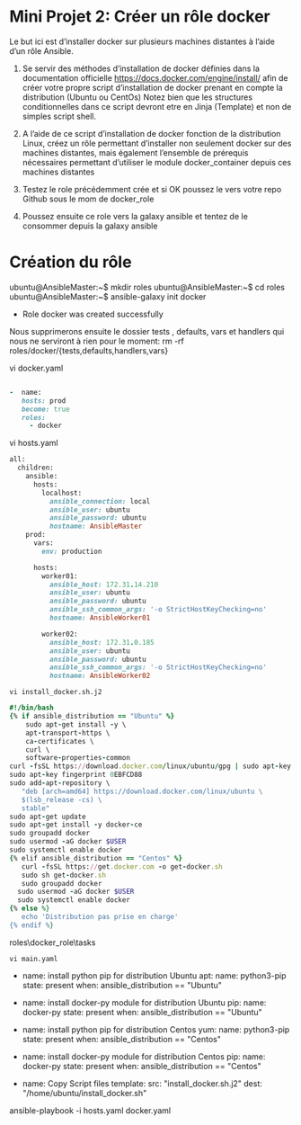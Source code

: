 # Mini Projet 2: Créer un rôle docker

Le but ici est d’installer docker sur plusieurs machines distantes à l’aide d’un rôle Ansible.

1) Se servir des méthodes d’installation de docker définies dans la documentation officielle https://docs.docker.com/engine/install/ afin de créer votre propre script d’installation de docker prenant en compte la distribution (Ubuntu ou CentOs) Notez bien que les structures conditionnelles dans ce script devront etre en Jinja (Template) et non de simples script shell.

2) A l’aide de ce script d’installation de docker fonction de la distribution Linux, créez un rôle permettant d’installer non seulement docker sur des machines distantes, mais également l’ensemble de prérequis nécessaires permettant d’utiliser le module docker_container depuis ces machines distantes

3) Testez le role précédemment crée et si OK poussez le vers votre repo Github sous le mom de docker_role

4) Poussez ensuite ce role vers la galaxy ansible et tentez de le consommer depuis la galaxy ansible

# Création du rôle

ubuntu@AnsibleMaster:~$ mkdir roles
ubuntu@AnsibleMaster:~$ cd roles
ubuntu@AnsibleMaster:~$ ansible-galaxy init docker
- Role docker was created successfully


Nous supprimerons ensuite le dossier tests , defaults, vars et handlers qui nous ne serviront à rien pour le moment:
rm -rf roles/docker/{tests,defaults,handlers,vars}

vi docker.yaml
```ruby

-  name:
   hosts: prod
   become: true
   roles: 
     - docker
```

vi hosts.yaml

```ruby
all:
  children:
    ansible:
      hosts:
        localhost:
          ansible_connection: local
          ansible_user: ubuntu
          ansible_password: ubuntu
          hostname: AnsibleMaster
    prod:
      vars:
        env: production

      hosts:
        worker01:
          ansible_host: 172.31.14.210
          ansible_user: ubuntu
          ansible_password: ubuntu
          ansible_ssh_common_args: '-o StrictHostKeyChecking=no'
          hostname: AnsibleWorker01

        worker02:
          ansible_host: 172.31.0.185
          ansible_user: ubuntu
          ansible_password: ubuntu
          ansible_ssh_common_args: '-o StrictHostKeyChecking=no'
          hostname: AnsibleWorker02
```

`vi install_docker.sh.j2`

```ruby
#!/bin/bash
{% if ansible_distribution == "Ubuntu" %}
    sudo apt-get install -y \
    apt-transport-https \
    ca-certificates \
    curl \
    software-properties-common
curl -fsSL https://download.docker.com/linux/ubuntu/gpg | sudo apt-key add -
sudo apt-key fingerprint 0EBFCD88
sudo add-apt-repository \
   "deb [arch=amd64] https://download.docker.com/linux/ubuntu \
   $(lsb_release -cs) \
   stable"
sudo apt-get update
sudo apt-get install -y docker-ce
sudo groupadd docker
sudo usermod -aG docker $USER
sudo systemctl enable docker
{% elif ansible_distribution == "Centos" %}
   curl -fsSL https://get.docker.com -o get-docker.sh
   sudo sh get-docker.sh
   sudo groupadd docker
  sudo usermod -aG docker $USER
  sudo systemctl enable docker
{% else %}
   echo 'Distribution pas prise en charge'
{% endif %}
```

roles\docker_role\tasks

`vi main.yaml`

- name: install python pip for distribution Ubuntu
  apt:
    name: python3-pip
    state: present
  when: ansible_distribution == "Ubuntu"

- name: install docker-py module for distribution Ubuntu
  pip:
    name: docker-py
    state: present
  when: ansible_distribution == "Ubuntu"

- name: install python pip for distribution Centos
  yum:
    name: python3-pip
    state: present
  when: ansible_distribution == "Centos"

- name: install docker-py module for distribution Centos
  pip:
    name: docker-py
    state: present
  when: ansible_distribution == "Centos"

- name: Copy Script files
  template:
    src: "install_docker.sh.j2"
    dest: "/home/ubuntu/install_docker.sh"


ansible-playbook -i hosts.yaml docker.yaml